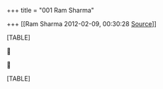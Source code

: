 +++
title = "001 Ram Sharma"

+++
[[Ram Sharma	2012-02-09, 00:30:28 [Source](https://groups.google.com/g/bvparishat/c/SwFiHl2DF54)]]



[TABLE]





[TABLE]

